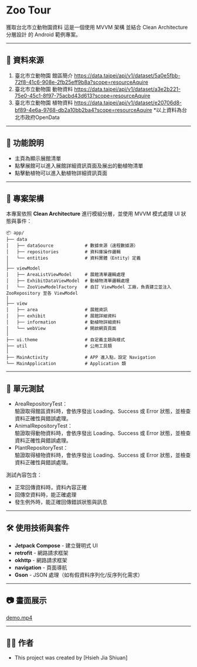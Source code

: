 # Zoo Tour
獲取台北市立動物園資料
這是一個使用 MVVM 架構 並結合 Clean Architecture 分層設計 的 Android 範例專案。

---

## 💾 資料來源

1. 臺北市立動物園 館區簡介
   https://data.taipei/api/v1/dataset/5a0e5fbb-72f8-41c6-908e-2fb25eff9b8a?scope=resourceAquire
2. 臺北市立動物園 動物資料
   https://data.taipei/api/v1/dataset/a3e2b221-75e0-45c1-8f97-75acbd43d613?scope=resourceAquire
3. 臺北市立動物園 植物資料
   https://data.taipei/api/v1/dataset/e20706d8-bf89-4e6a-9768-db2a10bb2ba4?scope=resourceAquire
*以上資料為台北市政府OpenData

---

## 🚀 功能說明

- 主頁為顯示展館清單
- 點擊展館可以進入展館詳細資訊頁面及展出的動植物清單
- 點擊動植物可以進入動植物詳細資訊頁面

---

## 🧱 專案架構

本專案依照 **Clean Architecture** 進行模組分層，並使用 MVVM 模式處理 UI 狀態與事件：

```plaintext
📦 app/
├── data
│   ├── dataSource            # 數據來源（遠程數據源）
│   ├── repositories          # 資料庫操作邏輯
│   └── entities              # 資料實體（Entity）定義
│
├── viewModel           
│   ├── AreaListViewModel     # 展館清單邏輯處理
│   ├── ExhibitDataViewModel  # 動植物清單邏輯處理
│   └── ZooViewModelFactory   # 自訂 ViewModel 工廠，負責建立並注入 ZooRepository 至各 ViewModel
│
├── view
│   ├── area                  # 展館資訊
│   ├── exhibit               # 展館詳細資料
│   ├── information           # 動植物詳細資料
│   └── webView               # 開啟網頁頁面
│                             
├── ui.theme                  # 自定義主題與樣式
├── util                      # 公用工具類
│                             
├── MainActivity              # APP 進入點，設定 Navigation
└── MainApplication           # Application 類
```
---

## 🐝 單元測試

- AreaRepositoryTest：  
  驗證取得館區資料時，會依序發出 Loading、Success 或 Error 狀態，並檢查資料正確性與錯誤處理。
- AnimalRepositoryTest：  
  驗證取得動物資料時，會依序發出 Loading、Success 或 Error 狀態，並檢查資料正確性與錯誤處理。
- PlantRepositoryTest：  
  驗證取得植物資料時，會依序發出 Loading、Success 或 Error 狀態，並檢查資料正確性與錯誤處理。

測試內容包含：
- 正常回傳資料時，資料內容正確
- 回傳空資料時，能正確處理
- 發生例外時，能正確回傳錯誤狀態與訊息

---

## 🛠️ 使用技術與套件

- **Jetpack Compose** - 建立聲明式 UI
- **retrofit** - 網路請求框架
- **okhttp** - 網路請求框架
- **navigation** - 頁面導航
- **Gson** - JSON 處理（如有假資料序列化/反序列化需求）

---

## 📷 畫面展示

[demo.mp4](demo/demo.mp4)

---

## 👨‍💻 作者
- This project was created by [Hsieh Jia Shiuan]